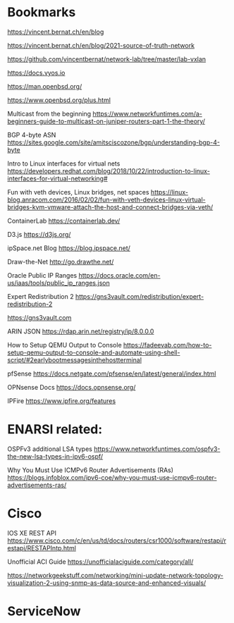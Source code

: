 # Bookmarks

https://vincent.bernat.ch/en/blog

https://vincent.bernat.ch/en/blog/2021-source-of-truth-network

https://github.com/vincentbernat/network-lab/tree/master/lab-vxlan

https://docs.vyos.io



https://man.openbsd.org/

https://www.openbsd.org/plus.html

Multicast from the beginning https://www.networkfuntimes.com/a-beginners-guide-to-multicast-on-juniper-routers-part-1-the-theory/

BGP 4-byte ASN https://sites.google.com/site/amitsciscozone/bgp/understanding-bgp-4-byte

Intro to Linux interfaces for virtual nets https://developers.redhat.com/blog/2018/10/22/introduction-to-linux-interfaces-for-virtual-networking#

Fun with veth devices, Linux bridges, net spaces https://linux-blog.anracom.com/2016/02/02/fun-with-veth-devices-linux-virtual-bridges-kvm-vmware-attach-the-host-and-connect-bridges-via-veth/

ContainerLab https://containerlab.dev/

D3.js https://d3js.org/

ipSpace.net Blog https://blog.ipspace.net/

Draw-the-Net http://go.drawthe.net/

Oracle Public IP Ranges https://docs.oracle.com/en-us/iaas/tools/public_ip_ranges.json

Expert Redistribution 2  https://gns3vault.com/redistribution/expert-redistribution-2

https://gns3vault.com

ARIN JSON  https://rdap.arin.net/registry/ip/8.0.0.0

How to Setup QEMU Output to Console  https://fadeevab.com/how-to-setup-qemu-output-to-console-and-automate-using-shell-script/#2earlybootmessagesinthehostterminal

pfSense https://docs.netgate.com/pfsense/en/latest/general/index.html

OPNsense Docs  https://docs.opnsense.org/

IPFire  https://www.ipfire.org/features

# ENARSI related:
OSPFv3 additional LSA types https://www.networkfuntimes.com/ospfv3-the-new-lsa-types-in-ipv6-ospf/

Why You Must Use ICMPv6 Router Advertisements (RAs) https://blogs.infoblox.com/ipv6-coe/why-you-must-use-icmpv6-router-advertisements-ras/



# Cisco
IOS XE REST API https://www.cisco.com/c/en/us/td/docs/routers/csr1000/software/restapi/restapi/RESTAPIntp.html

Unofficial ACI Guide https://unofficialaciguide.com/category/all/

https://networkgeekstuff.com/networking/mini-update-network-topology-visualization-2-using-snmp-as-data-source-and-enhanced-visuals/

# ServiceNow


